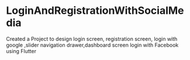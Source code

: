 # LoginAndRegistrationWithSocialMedia
Created a Project to design login screen, registration screen, login with google ,slider navigation drawer,dashboard screen login with Facebook using Flutter
